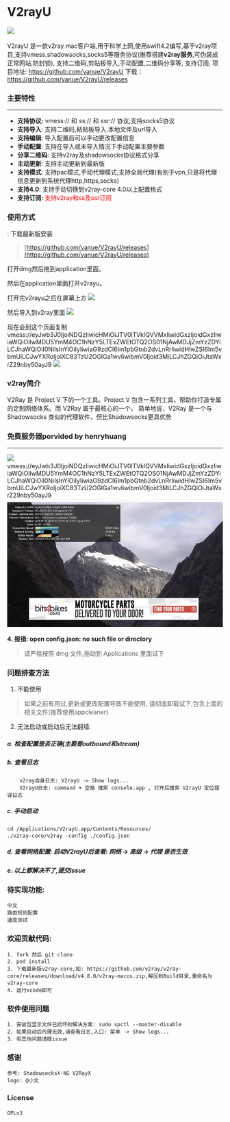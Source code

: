 # V2rayU
![](https://github.com/yanue/V2rayU/blob/master/V2rayU/Assets.xcassets/AppIcon.appiconset/128.png?raw=true)

V2rayU 是一款v2ray mac客户端,用于科学上网,使用swift4.2编写,基于v2ray项目,支持vmess,shadowsocks,socks5等服务协议(推荐搭建**v2ray服务**,可伪装成正常网站,防封锁), 支持二维码,剪贴板导入,手动配置,二维码分享等, 支持订阅, 项目地址: https://github.com/yanue/V2rayU 
下载：https://github.com/yanue/V2rayU/releases

### 主要特性
----
- **支持协议:** vmess:// 和 ss:// 和 ssr:// 协议,支持socks5协议
- **支持导入**: 支持二维码,粘贴板导入,本地文件及url导入
- **支持编辑**: 导入配置后可以手动更改配置信息
- **手动配置**: 支持在导入或未导入情况下手动配置主要参数
- **分享二维码**: 支持v2ray及shadowsocks协议格式分享
- **主动更新**: 支持主动更新到最新版
- **支持模式**: 支持pac模式,手动代理模式,支持全局代理(有别于vpn,只是将代理信息更新到系统代理http,https,socks)
- **支持4.0**: 支持手动切换到v2ray-core 4.0以上配置格式
- **支持订阅**: <span style="color: red">支持v2ray和ss及ssr订阅</span>

### 使用方式
: 下载最新版安装
> [https://github.com/yanue/V2rayU/releases](https://github.com/yanue/V2rayU/releases)


打开dmg然后拖到application里面。

然后在application里面打开v2rayu。


打开完v2rayu之后在屏幕上方
<img src="https://github.com/henryswisvip/trust/blob/master/Screen%20Shot%202020-06-08%20at%209.42.57%20AM.png" height="300"/> 







然后导入到v2ray里面
<img src="https://github.com/henryswisvip/trust/blob/master/import.png" height="300"/> 



现在会到这个页面复制vmess://eyJwb3J0IjoiNDQzIiwicHMiOiJTV0lTVklQVVMxIiwidGxzIjoidGxzIiwiaWQiOiIwMDU5YmM4OC1hNzY5LTExZWEtOTQ2OS01NjAwMDJjZmYzZDYiLCJhaWQiOiI0NiIsInYiOiIyIiwiaG9zdCI6Im1pbGtnb2dvLnRrIiwidHlwZSI6Im5vbmUiLCJwYXRoIjoiXC83TzU2OGlGa1wvIiwibmV0Ijoid3MiLCJhZGQiOiJtaWxrZ29nby50ayJ9
<img src="https://github.com/henryswisvip/trust/blob/master/copy%20past.png" height="300"/> 


### v2ray简介
   V2Ray 是 Project V 下的一个工具。Project V 包含一系列工具，帮助你打造专属的定制网络体系。而 V2Ray 属于最核心的一个。
简单地说，V2Ray 是一个与 Shadowsocks 类似的代理软件，但比Shadowsocks更具优势


### 免费服务器porvided by henryhuang
----
<p>
	<img src="https://github.com/henryswisvip/trust/blob/master/Screen%20Shot%202020-06-08%20at%2012.07.32%20PM.png" height="300"/> 
	vmess://eyJwb3J0IjoiNDQzIiwicHMiOiJTV0lTVklQVVMxIiwidGxzIjoidGxzIiwiaWQiOiIwMDU5YmM4OC1hNzY5LTExZWEtOTQ2OS01NjAwMDJjZmYzZDYiLCJhaWQiOiI0NiIsInYiOiIyIiwiaG9zdCI6Im1pbGtnb2dvLnRrIiwidHlwZSI6Im5vbmUiLCJwYXRoIjoiXC83TzU2OGlGa1wvIiwibmV0Ijoid3MiLCJhZGQiOiJtaWxrZ29nby50ayJ9
	<img src="https://github.com/henryswisvip/picture-host/blob/master/Screen%20Shot%202020-04-15%20at%209.01.03%20PM.png"
	     height="300"/>
	
</p>



>

**4. 报错: open config.json: no such file or directory**

> 请严格按照 dmg 文件,拖动到 Applications 里面试下

### 问题排查方法

1. 不能使用
>  如果之前有用过,更新或更改配置导致不能使用, 请彻底卸载试下,包含上面的相关文件(推荐使用appcleaner)
   
2. 无法启动或启动后无法翻墙: 
  ##### a. 检查配置是否正确(主要是outbound和stream)
  ##### b. 查看日志
```
	v2ray自身日志: V2rayU -> Show logs...
	V2rayU日志: command + 空格 搜索 console.app , 打开后搜索 V2rayU 定位错误日志
```
  #####   c. 手动启动
```
cd /Applications/V2rayU.app/Contents/Resources/
./v2ray-core/v2ray -config ./config.json
```
  #####  d. 查看网络配置: 启动V2rayU后查看: 网络 -> 高级 -> 代理 是否生效

  #####  e. 以上都解决不了,提交issue

### 待实现功能:
	中文
	路由规则配置
	速度测试
	
### 欢迎贡献代码:
	1. fork 然后 git clone
	2. pod install
	3. 下载最新版v2ray-core,如: https://github.com/v2ray/v2ray-core/releases/download/v4.8.0/v2ray-macos.zip,解压到Build目录,重命名为v2ray-core
	4. 运行xcode即可

### 软件使用问题
	1. 安装包显示文件已损坏的解决方案: sudo spctl --master-disable
	2. 如果启动后代理无效,请查看日志,入口: 菜单 -> Show logs...
	3. 有其他问题请提issue

### 感谢
	参考: ShadowsocksX-NG V2RayX
	logo: @小文

### License
	GPLv3

